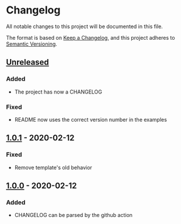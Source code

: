 # Changelog
All notable changes to this project will be documented in this file.

The format is based on [Keep a Changelog](https://keepachangelog.com/en/1.0.0/),
and this project adheres to [Semantic Versioning](https://semver.org/spec/v2.0.0.html).

## [Unreleased]
### Added
- The project has now a CHANGELOG

### Fixed
- README now uses the correct version number in the examples

## [1.0.1] - 2020-02-12
### Fixed
- Remove template's old behavior

## [1.0.0] - 2020-02-12
### Added
- CHANGELOG can be parsed by the github action

[Unreleased]: https://github.com/olivierlacan/keep-a-changelog/compare/v1.0.1...HEAD
[1.0.1]: https://github.com/mindsers/changelog-reader-action/compare/v1.0.0...v1.0.1
[1.0.0]: https://github.com/mindsers/changelog-reader-action/releases/tag/v1.0.0

